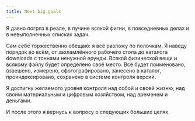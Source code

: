 ```yaml
---
title: Next big goals
---
```

Я давно погряз в реале, в пучине всякой фигни, в повседневных делах и в невыполненных списках задач.

Сам себе торжественно обещаю: я всё разложу по полочкам. Я наведу порядок во всём, от захламлённого рабочего стола до каталога downloads с тоннами ненужной ерунды. Всякой физической вещи и всякому файлу будет определено своё место. Всё будет поименовано, взвешено, измерено, сфотографировано, занесено в каталог, проиндексировано, сохранено в системе контроля версий.

Я достигну желаемого уровня контроля над собой и своей жизню, над своим материальным и цифровым хозяйством, над временем и деньгами.

И после этого я вернусь к вопросу о следующих больших целях.
